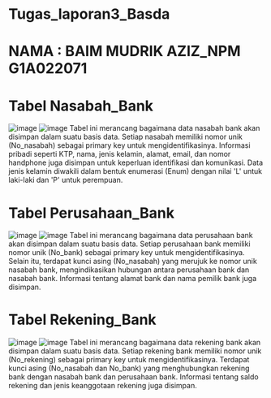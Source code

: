 # Tugas_laporan3_Basda
# NAMA : BAIM MUDRIK AZIZ_NPM G1A022071
# Tabel Nasabah_Bank
![image](https://github.com/Baimmudrikaziz/Tugas_laporan3_Basda/assets/131481749/ae1c9958-44e3-43ab-8475-00047b388af2)
![image](https://github.com/Baimmudrikaziz/Tugas_laporan3_Basda/assets/131481749/f3f8af85-0c40-4a1b-8a8d-9874b39a5121)
Tabel ini merancang bagaimana data nasabah bank akan disimpan dalam suatu basis data. Setiap nasabah memiliki nomor unik (No_nasabah) sebagai primary key untuk mengidentifikasinya. Informasi pribadi seperti KTP, nama, jenis kelamin, alamat, email, dan nomor handphone juga disimpan untuk keperluan identifikasi dan komunikasi. Data jenis kelamin diwakili dalam bentuk enumerasi (Enum) dengan nilai 'L' untuk laki-laki dan 'P' untuk perempuan.
# Tabel Perusahaan_Bank
![image](https://github.com/Baimmudrikaziz/Tugas_laporan3_Basda/assets/131481749/bb6db07b-9c2e-4a23-8412-2f10eae7fba2)
![image](https://github.com/Baimmudrikaziz/Tugas_laporan3_Basda/assets/131481749/b275605c-ff51-4175-b00a-f5cd7a84529f)
Tabel ini merancang bagaimana data perusahaan bank akan disimpan dalam suatu basis data. Setiap perusahaan bank memiliki nomor unik (No_bank) sebagai primary key untuk mengidentifikasinya. Selain itu, terdapat kunci asing (No_nasabah) yang merujuk ke nomor unik nasabah bank, mengindikasikan hubungan antara perusahaan bank dan nasabah bank. Informasi tentang alamat bank dan nama pemilik bank juga disimpan.
# Tabel Rekening_Bank
![image](https://github.com/Baimmudrikaziz/Tugas_laporan3_Basda/assets/131481749/8f81f18b-b8b0-40d1-b373-bd6733447e5d)
![image](https://github.com/Baimmudrikaziz/Tugas_laporan3_Basda/assets/131481749/bdafa7f0-cd76-4585-a8e2-75f979da66be)
Tabel ini merancang bagaimana data rekening bank akan disimpan dalam suatu basis data. Setiap rekening bank memiliki nomor unik (No_rekening) sebagai primary key untuk mengidentifikasinya. Terdapat kunci asing (No_nasabah dan No_bank) yang menghubungkan rekening bank dengan nasabah bank dan perusahaan bank. Informasi tentang saldo rekening dan jenis keanggotaan rekening juga disimpan.
